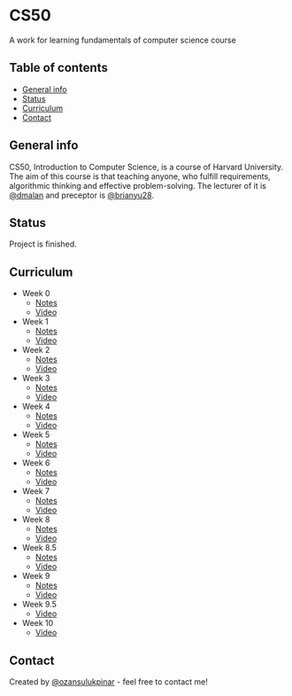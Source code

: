 # CS50

A work for learning fundamentals of computer science course

## Table of contents

- [General info](#general-info)
- [Status](#status)
- [Curriculum](#curriculum)
- [Contact](#contact)

## General info

CS50, Introduction to Computer Science, is a course of Harvard University. The aim of this course is that teaching anyone, who fulfill requirements, algorithmic thinking and effective problem-solving. The lecturer of it is [@dmalan](https://github.com/dmalan) and preceptor is [@brianyu28](https://github.com/brianyu28).

## Status

Project is finished.

## Curriculum

- Week 0
  - [Notes](https://gist.github.com/ozansulukpinar/2e991980900d770b036c0db77e99e0e6#file-week0-md)
  - [Video](https://www.youtube.com/watch?v=YoXxevp1WRQ)
- Week 1
  - [Notes](https://gist.github.com/ozansulukpinar/2e991980900d770b036c0db77e99e0e6#file-week1-md)
  - [Video](https://www.youtube.com/watch?v=zYierUhIFNQ)
- Week 2
  - [Notes](https://gist.github.com/ozansulukpinar/2e991980900d770b036c0db77e99e0e6#file-week2-md)
  - [Video](https://www.youtube.com/watch?v=tI_tIZFyKBw)
- Week 3
  - [Notes](https://gist.github.com/ozansulukpinar/2e991980900d770b036c0db77e99e0e6#file-week3-md)
  - [Video](https://www.youtube.com/watch?v=gR6nycuZKlM)
- Week 4
  - [Notes](https://gist.github.com/ozansulukpinar/2e991980900d770b036c0db77e99e0e6#file-week4-md)
  - [Video](https://www.youtube.com/watch?v=NKTfNv2T0FE)
- Week 5
  - [Notes](https://gist.github.com/ozansulukpinar/2e991980900d770b036c0db77e99e0e6#file-week5-md)
  - [Video](https://www.youtube.com/watch?v=2T-A_GFuoTo)
- Week 6
  - [Notes](https://gist.github.com/ozansulukpinar/2e991980900d770b036c0db77e99e0e6#file-week6-md)
  - [Video](https://www.youtube.com/watch?v=ZEQh45W_UDo)
- Week 7
  - [Notes](https://gist.github.com/ozansulukpinar/2e991980900d770b036c0db77e99e0e6#file-week7-md)
  - [Video](https://www.youtube.com/watch?v=Wb0DM9I8RDo)
- Week 8
  - [Notes](https://gist.github.com/ozansulukpinar/2e991980900d770b036c0db77e99e0e6#file-week8-md)
  - [Video](https://www.youtube.com/watch?v=5g0x2xv3aHU)
- Week 8.5
  - [Notes](https://gist.github.com/ozansulukpinar/2e991980900d770b036c0db77e99e0e6#file-week8-5-md)
  - [Video](https://www.youtube.com/watch?v=qFiAJ1sgYNU)
- Week 9
  - [Notes](https://gist.github.com/ozansulukpinar/2e991980900d770b036c0db77e99e0e6#file-week9-md)
  - [Video](https://www.youtube.com/watch?v=x_c8pTW8ZUc)
- Week 9.5
  - [Video](https://www.youtube.com/watch?v=eey91kzfOZs)
- Week 10
  - [Video](https://www.youtube.com/watch?v=eNxMn7slmwI)

## Contact

Created by [@ozansulukpinar](https://github.com/ozansulukpinar) - feel free to contact me!

